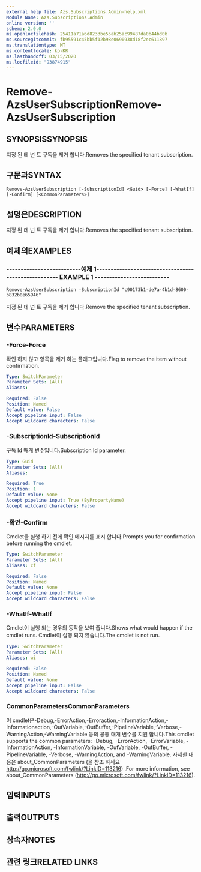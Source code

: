```yaml
---
external help file: Azs.Subscriptions.Admin-help.xml
Module Name: Azs.Subscriptions.Admin
online version: ''
schema: 2.0.0
ms.openlocfilehash: 25411a71a6d8233be55ab25ac99487da0b44bd0b
ms.sourcegitcommit: fb95591c45bb5f12b98e0690938d18f2ec611897
ms.translationtype: MT
ms.contentlocale: ko-KR
ms.lasthandoff: 03/15/2020
ms.locfileid: "93874915"
---
```

# <span data-ttu-id="35b8b-101">Remove-AzsUserSubscription</span><span class="sxs-lookup"><span data-stu-id="35b8b-101">Remove-AzsUserSubscription</span></span>

## <span data-ttu-id="35b8b-102">SYNOPSIS</span><span class="sxs-lookup"><span data-stu-id="35b8b-102">SYNOPSIS</span></span>
<span data-ttu-id="35b8b-103">지정 된 테 넌 트 구독을 제거 합니다.</span><span class="sxs-lookup"><span data-stu-id="35b8b-103">Removes the specified tenant subscription.</span></span>

## <span data-ttu-id="35b8b-104">구문과</span><span class="sxs-lookup"><span data-stu-id="35b8b-104">SYNTAX</span></span>

```
Remove-AzsUserSubscription [-SubscriptionId] <Guid> [-Force] [-WhatIf] [-Confirm] [<CommonParameters>]
```

## <span data-ttu-id="35b8b-105">설명은</span><span class="sxs-lookup"><span data-stu-id="35b8b-105">DESCRIPTION</span></span>
<span data-ttu-id="35b8b-106">지정 된 테 넌 트 구독을 제거 합니다.</span><span class="sxs-lookup"><span data-stu-id="35b8b-106">Removes the specified tenant subscription.</span></span>

## <span data-ttu-id="35b8b-107">예제의</span><span class="sxs-lookup"><span data-stu-id="35b8b-107">EXAMPLES</span></span>

### <span data-ttu-id="35b8b-108">--------------------------예제 1--------------------------</span><span class="sxs-lookup"><span data-stu-id="35b8b-108">-------------------------- EXAMPLE 1 --------------------------</span></span>
```
Remove-AzsUserSubscription -SubscriptionId "c90173b1-de7a-4b1d-8600-b832b0e65946"
```

<span data-ttu-id="35b8b-109">지정 된 테 넌 트 구독을 제거 합니다.</span><span class="sxs-lookup"><span data-stu-id="35b8b-109">Remove the specified tenant subscription.</span></span>

## <span data-ttu-id="35b8b-110">변수</span><span class="sxs-lookup"><span data-stu-id="35b8b-110">PARAMETERS</span></span>

### <span data-ttu-id="35b8b-111">-Force</span><span class="sxs-lookup"><span data-stu-id="35b8b-111">-Force</span></span>
<span data-ttu-id="35b8b-112">확인 하지 않고 항목을 제거 하는 플래그입니다.</span><span class="sxs-lookup"><span data-stu-id="35b8b-112">Flag to remove the item without confirmation.</span></span>

```yaml
Type: SwitchParameter
Parameter Sets: (All)
Aliases: 

Required: False
Position: Named
Default value: False
Accept pipeline input: False
Accept wildcard characters: False
```

### <span data-ttu-id="35b8b-113">-SubscriptionId</span><span class="sxs-lookup"><span data-stu-id="35b8b-113">-SubscriptionId</span></span>
<span data-ttu-id="35b8b-114">구독 Id 매개 변수입니다.</span><span class="sxs-lookup"><span data-stu-id="35b8b-114">Subscription Id parameter.</span></span>

```yaml
Type: Guid
Parameter Sets: (All)
Aliases: 

Required: True
Position: 1
Default value: None
Accept pipeline input: True (ByPropertyName)
Accept wildcard characters: False
```

### <span data-ttu-id="35b8b-115">-확인</span><span class="sxs-lookup"><span data-stu-id="35b8b-115">-Confirm</span></span>
<span data-ttu-id="35b8b-116">Cmdlet을 실행 하기 전에 확인 메시지를 표시 합니다.</span><span class="sxs-lookup"><span data-stu-id="35b8b-116">Prompts you for confirmation before running the cmdlet.</span></span>

```yaml
Type: SwitchParameter
Parameter Sets: (All)
Aliases: cf

Required: False
Position: Named
Default value: None
Accept pipeline input: False
Accept wildcard characters: False
```

### <span data-ttu-id="35b8b-117">-WhatIf</span><span class="sxs-lookup"><span data-stu-id="35b8b-117">-WhatIf</span></span>
<span data-ttu-id="35b8b-118">Cmdlet이 실행 되는 경우의 동작을 보여 줍니다.</span><span class="sxs-lookup"><span data-stu-id="35b8b-118">Shows what would happen if the cmdlet runs.</span></span>
<span data-ttu-id="35b8b-119">Cmdlet이 실행 되지 않습니다.</span><span class="sxs-lookup"><span data-stu-id="35b8b-119">The cmdlet is not run.</span></span>

```yaml
Type: SwitchParameter
Parameter Sets: (All)
Aliases: wi

Required: False
Position: Named
Default value: None
Accept pipeline input: False
Accept wildcard characters: False
```

### <span data-ttu-id="35b8b-120">CommonParameters</span><span class="sxs-lookup"><span data-stu-id="35b8b-120">CommonParameters</span></span>
<span data-ttu-id="35b8b-121">이 cmdlet은-Debug,-ErrorAction,-Erroraction,-InformationAction,-Informationaction,-OutVariable,-OutBuffer,-PipelineVariable,-Verbose,-WarningAction,-WarningVariable 등의 공통 매개 변수를 지원 합니다.</span><span class="sxs-lookup"><span data-stu-id="35b8b-121">This cmdlet supports the common parameters: -Debug, -ErrorAction, -ErrorVariable, -InformationAction, -InformationVariable, -OutVariable, -OutBuffer, -PipelineVariable, -Verbose, -WarningAction, and -WarningVariable.</span></span> <span data-ttu-id="35b8b-122">자세한 내용은 about_CommonParameters (을 참조 하세요 http://go.microsoft.com/fwlink/?LinkID=113216) .</span><span class="sxs-lookup"><span data-stu-id="35b8b-122">For more information, see about_CommonParameters (http://go.microsoft.com/fwlink/?LinkID=113216).</span></span>

## <span data-ttu-id="35b8b-123">입력</span><span class="sxs-lookup"><span data-stu-id="35b8b-123">INPUTS</span></span>

## <span data-ttu-id="35b8b-124">출력</span><span class="sxs-lookup"><span data-stu-id="35b8b-124">OUTPUTS</span></span>

## <span data-ttu-id="35b8b-125">상속자</span><span class="sxs-lookup"><span data-stu-id="35b8b-125">NOTES</span></span>

## <span data-ttu-id="35b8b-126">관련 링크</span><span class="sxs-lookup"><span data-stu-id="35b8b-126">RELATED LINKS</span></span>

